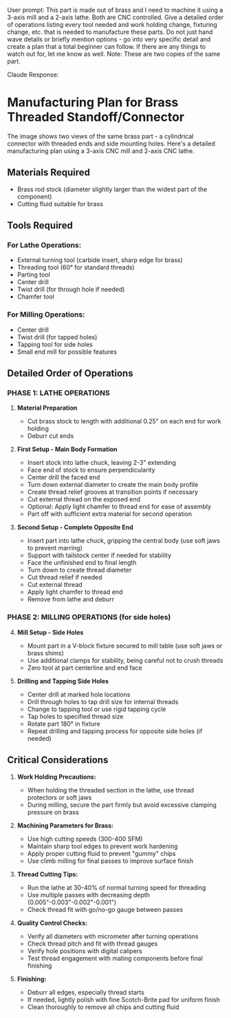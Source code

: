 User prompt: This part is made out of brass and I need to machine it using a 3-axis mill and a 2-axis lathe. Both are CNC controlled. Give a detailed order of operations listing every tool needed and work holding change, fixturing change, etc. that is needed to manufacture these parts. Do not just hand wave details or briefly mention options - go into very specific detail and create a plan that a total beginner can follow. If there are any things to watch out for, let me know as well.
Note: These are two copies of the same part.

Claude Response:

# Manufacturing Plan for Brass Threaded Standoff/Connector

The image shows two views of the same brass part - a cylindrical connector with threaded ends and side mounting holes. Here's a detailed manufacturing plan using a 3-axis CNC mill and 2-axis CNC lathe.

## Materials Required
- Brass rod stock (diameter slightly larger than the widest part of the component)
- Cutting fluid suitable for brass

## Tools Required
### For Lathe Operations:
- External turning tool (carbide insert, sharp edge for brass)
- Threading tool (60° for standard threads)
- Parting tool
- Center drill
- Twist drill (for through hole if needed)
- Chamfer tool

### For Milling Operations:
- Center drill
- Twist drill (for tapped holes)
- Tapping tool for side holes
- Small end mill for possible features

## Detailed Order of Operations

### PHASE 1: LATHE OPERATIONS

1. **Material Preparation**
   - Cut brass stock to length with additional 0.25" on each end for work holding
   - Deburr cut ends

2. **First Setup - Main Body Formation**
   - Insert stock into lathe chuck, leaving 2-3" extending
   - Face end of stock to ensure perpendicularity
   - Center drill the faced end
   - Turn down external diameter to create the main body profile
   - Create thread relief grooves at transition points if necessary
   - Cut external thread on the exposed end
   - Optional: Apply light chamfer to thread end for ease of assembly
   - Part off with sufficient extra material for second operation

3. **Second Setup - Complete Opposite End**
   - Insert part into lathe chuck, gripping the central body (use soft jaws to prevent marring)
   - Support with tailstock center if needed for stability
   - Face the unfinished end to final length
   - Turn down to create thread diameter
   - Cut thread relief if needed
   - Cut external thread
   - Apply light chamfer to thread end
   - Remove from lathe and deburr

### PHASE 2: MILLING OPERATIONS (for side holes)

4. **Mill Setup - Side Holes**
   - Mount part in a V-block fixture secured to mill table (use soft jaws or brass shims)
   - Use additional clamps for stability, being careful not to crush threads
   - Zero tool at part centerline and end face

5. **Drilling and Tapping Side Holes**
   - Center drill at marked hole locations
   - Drill through holes to tap drill size for internal threads
   - Change to tapping tool or use rigid tapping cycle
   - Tap holes to specified thread size
   - Rotate part 180° in fixture
   - Repeat drilling and tapping process for opposite side holes (if needed)

## Critical Considerations

1. **Work Holding Precautions:**
   - When holding the threaded section in the lathe, use thread protectors or soft jaws
   - During milling, secure the part firmly but avoid excessive clamping pressure on brass

2. **Machining Parameters for Brass:**
   - Use high cutting speeds (300-400 SFM)
   - Maintain sharp tool edges to prevent work hardening
   - Apply proper cutting fluid to prevent "gummy" chips
   - Use climb milling for final passes to improve surface finish

3. **Thread Cutting Tips:**
   - Run the lathe at 30-40% of normal turning speed for threading
   - Use multiple passes with decreasing depth (0.005"-0.003"-0.002"-0.001")
   - Check thread fit with go/no-go gauge between passes

4. **Quality Control Checks:**
   - Verify all diameters with micrometer after turning operations
   - Check thread pitch and fit with thread gauges
   - Verify hole positions with digital calipers
   - Test thread engagement with mating components before final finishing

5. **Finishing:**
   - Deburr all edges, especially thread starts
   - If needed, lightly polish with fine Scotch-Brite pad for uniform finish
   - Clean thoroughly to remove all chips and cutting fluid